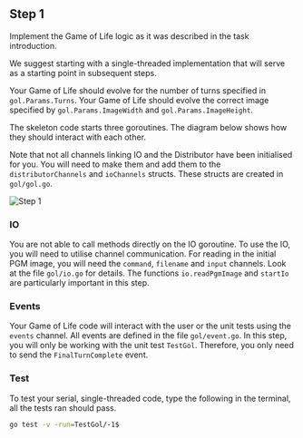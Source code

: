 <!--@include: index.md-->
#

## Step 1

Implement the Game of Life logic as it was described in the task introduction.

We suggest starting with a single-threaded implementation that will serve as a starting point in subsequent steps.

Your Game of Life should evolve for the number of turns specified in `gol.Params.Turns`.
Your Game of Life should evolve the correct image specified by `gol.Params.ImageWidth` and `gol.Params.ImageHeight`.

The skeleton code starts three goroutines.
The diagram below shows how they should interact with each other.

Note that not all channels linking IO and the Distributor have been initialised for you.
You will need to make them and add them to the `distributorChannels` and `ioChannels` structs.
These structs are created in `gol/gol.go`.

![Step 1](/assets/cw_diagrams-Parallel_1.png)

### IO

You are not able to call methods directly on the IO goroutine.
To use the IO, you will need to utilise channel communication.
For reading in the initial PGM image, you will need the `command`, `filename` and `input` channels.
Look at the file `gol/io.go` for details.
The functions `io.readPgmImage` and `startIo` are particularly important in this step.

### Events

Your Game of Life code will interact with the user or the unit tests using the `events` channel.
All events are defined in the file `gol/event.go`.
In this step, you will only be working with the unit test `TestGol`.
Therefore, you only need to send the `FinalTurnComplete` event.

### Test

To test your serial, single-threaded code, type the following in the terminal, all the tests ran should pass.

``` bash
go test -v -run=TestGol/-1$
```
